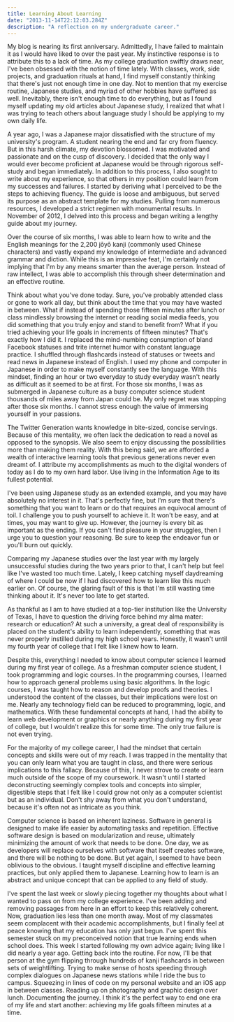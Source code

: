 ```yaml
---
title: Learning About Learning
date: "2013-11-14T22:12:03.284Z"
description: "A reflection on my undergraduate career."
---
```


My blog is nearing its first anniversary. Admittedly, I have failed to maintain it as I would have liked to over the past year. My instinctive response is to attribute this to a lack of time. As my college graduation swiftly draws near, I've been obsessed with the notion of time lately. With classes, work, side projects, and graduation rituals at hand, I find myself constantly thinking that there's just not enough time in one day. Not to mention that my exercise routine, Japanese studies, and myriad of other hobbies have suffered as well. Inevitably, there isn't enough time to do everything, but as I found myself updating my old articles about Japanese study, I realized that what I was trying to teach others about language study I should be applying to my own daily life.

A year ago, I was a Japanese major dissatisfied with the structure of my university's program. A student nearing the end and far cry from fluency. But in this harsh climate, my devotion blossomed. I was motivated and passionate and on the cusp of discovery. I decided that the only way I would ever become proficient at Japanese would be through rigorous self-study and began immediately. In addition to this process, I also sought to write about my experience, so that others in my position could learn from my successes and failures. I started by deriving what I perceived to be the steps to achieving fluency. The guide is loose and ambiguous, but served its purpose as an abstract template for my studies. Pulling from numerous resources, I developed a strict regimen with monumental results. In November of 2012, I delved into this process and began writing a lengthy guide about my journey.

Over the course of six months, I was able to learn how to write and the English meanings for the 2,200 jōyō kanji (commonly used Chinese characters) and vastly expand my knowledge of intermediate and advanced grammar and diction. While this is an impressive feat, I'm certainly not implying that I'm by any means smarter than the average person. Instead of raw intellect, I was able to accomplish this through sheer determination and an effective routine.

Think about what you've done today. Sure, you've probably attended class or gone to work all day, but think about the time that you may have wasted in between. What if instead of spending those fifteen minutes after lunch or class mindlessly browsing the internet or reading social media feeds, you did something that you truly enjoy and stand to benefit from? What if you tried achieving your life goals in increments of fifteen minutes? That's exactly how I did it. I replaced the mind-numbing consumption of bland Facebook statuses and trite internet humor with constant language practice. I shuffled through flashcards instead of statuses or tweets and read news in Japanese instead of English. I used my phone and computer in Japanese in order to make myself constantly see the language. With this mindset, finding an hour or two everyday to study everyday wasn't nearly as difficult as it seemed to be at first. For those six months, I was as submerged in Japanese culture as a busy computer science student thousands of miles away from Japan could be. My only regret was stopping after those six months. I cannot stress enough the value of immersing yourself in your passions.

The Twitter Generation wants knowledge in bite-sized, concise servings. Because of this mentality, we often lack the dedication to read a novel as opposed to the synopsis. We also seem to enjoy discussing the possibilities more than making them reality. With this being said, we are afforded a wealth of interactive learning tools that previous generations never even dreamt of. I attribute my accomplishments as much to the digital wonders of today as I do to my own hard labor. Use living in the Information Age to its fullest potential.

I've been using Japanese study as an extended example, and you may have absolutely no interest in it. That's perfectly fine, but I'm sure that there's something that you want to learn or do that requires an equivocal amount of toil. I challenge you to push yourself to achieve it. It won't be easy, and at times, you may want to give up. However, the journey is every bit as important as the ending. If you can't find pleasure in your struggles, then I urge you to question your reasoning. Be sure to keep the endeavor fun or you'll burn out quickly.

Comparing my Japanese studies over the last year with my largely unsuccessful studies during the two years prior to that, I can't help but feel like I've wasted too much time. Lately, I keep catching myself daydreaming of where I could be now if I had discovered how to learn like this much earlier on. Of course, the glaring fault of this is that I'm still wasting time thinking about it. It's never too late to get started.

As thankful as I am to have studied at a top-tier institution like the University of Texas, I have to question the driving force behind my alma mater: research or education? At such a university, a great deal of responsibility is placed on the student's ability to learn independently, something that was never properly instilled during my high school years. Honestly, it wasn't until my fourth year of college that I felt like I knew how to learn.

Despite this, everything I needed to know about computer science I learned during my first year of college. As a freshman computer science student, I took programming and logic courses. In the programming courses, I learned how to approach general problems using basic algorithms. In the logic courses, I was taught how to reason and develop proofs and theories. I understood the content of the classes, but their implications were lost on me. Nearly any technology field can be reduced to programming, logic, and mathematics. With these fundamental concepts at hand, I had the ability to learn web development or graphics or nearly anything during my first year of college, but I wouldn't realize this for some time. The only true failure is not even trying.

For the majority of my college career, I had the mindset that certain concepts and skills were out of my reach. I was trapped in the mentality that you can only learn what you are taught in class, and there were serious implications to this fallacy. Because of this, I never strove to create or learn much outside of the scope of my coursework. It wasn't until I started deconstructing seemingly complex tools and concepts into simpler, digestible steps that I felt like I could grow not only as a computer scientist but as an individual. Don't shy away from what you don't understand, because it's often not as intricate as you think.

Computer science is based on inherent laziness. Software in general is designed to make life easier by automating tasks and repetition. Effective software design is based on modularization and reuse, ultimately minimizing the amount of work that needs to be done. One day, we as developers will replace ourselves with software that itself creates software, and there will be nothing to be done. But yet again, I seemed to have been oblivious to the obvious. I taught myself discipline and effective learning practices, but only applied them to Japanese. Learning how to learn is an abstract and unique concept that can be applied to any field of study.

I've spent the last week or slowly piecing together my thoughts about what I wanted to pass on from my college experience. I've been adding and removing passages from here in an effort to keep this relatively coherent. Now, graduation lies less than one month away. Most of my classmates seem complacent with their academic accomplishments, but I finally feel at peace knowing that my education has only just begun. I've spent this semester stuck on my preconceived notion that true learning ends when school does. This week I started following my own advice again; living like I did nearly a year ago. Getting back into the routine. For now, I'll be that person at the gym flipping through hundreds of kanji flashcards in between sets of weightlifting. Trying to make sense of hosts speeding through complex dialogues on Japanese news stations while I ride the bus to campus. Squeezing in lines of code on my personal website and an iOS app in between classes. Reading up on photography and graphic design over lunch. Documenting the journey. I think it's the perfect way to end one era of my life and start another: achieving my life goals fifteen minutes at a time.
